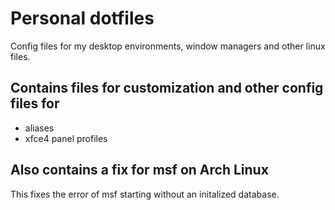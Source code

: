 # Personal dotfiles

Config files for my desktop environments, window managers and other linux files.

## Contains files for customization and other config files for
- aliases
- xfce4 panel profiles

## Also contains a fix for msf on Arch Linux
This fixes the error of msf starting without an initalized database.
